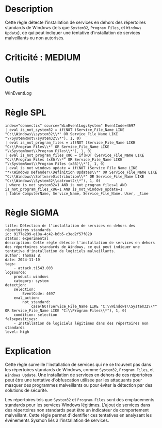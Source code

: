 # Description

Cette règle détecte l'installation de services en dehors des répertoires standards de Windows (tels que `System32`, `Program Files`, et `Windows Update`), ce qui peut indiquer une tentative d'installation de services malveillants ou non autorisés.

# Criticité : **MEDIUM**

# Outils

WinEventLog

# Règle SPL

```
index="connectix" source="WinEventLog:System" EventCode=4697
| eval is_not_system32 = if(NOT (Service_File_Name LIKE "C:\\Windows\\system32\\*" OR Service_File_Name LIKE "\\SystemRoot\\system32\\*"), 1, 0)
| eval is_not_program_files = if(NOT (Service_File_Name LIKE "C:\\Program Files\\*" OR Service_File_Name LIKE "\\SystemRoot\\Program Files\\*"), 1, 0)
| eval is_not_program_files_x86 = if(NOT (Service_File_Name LIKE "C:\\Program Files (x86)\\*" OR Service_File_Name LIKE "\\SystemRoot\\Program Files (x86)\\*"), 1, 0)
| eval is_not_windows_update = if(NOT (Service_File_Name LIKE "*\\Windows Defender\\Definition Updates\\*" OR Service_File_Name LIKE "C:\\Windows\\SoftwareDistribution\\*" OR Service_File_Name LIKE "C:\\Windows\\System32\\catroot2\\*"), 1, 0)
| where is_not_system32=1 AND is_not_program_files=1 AND is_not_program_files_x86=1 AND is_not_windows_update=1
| table ComputerName, Service_Name, Service_File_Name, User, _time
```

# Règle SIGMA

```
title: Détection de l'installation de services en dehors des répertoires standards
id: 9177e299-e18a-4c42-b6b5-c3ed2f57f829
status: experimental
description: Cette règle détecte l'installation de services en dehors des répertoires standards de Windows, ce qui peut indiquer une tentative d'installation de logiciels malveillants.
author: Thomas B.
date: 2024-11-10
tags:
    - attack.t1543.003
logsource:
    product: windows
    category: system
detection:
    selection:
        EventCode: 4697
    eval_action:
        not_standard:
            case(NOT(Service_File_Name LIKE "C:\\Windows\\System32\\*" OR Service_File_Name LIKE "C:\\Program Files\\*"), 1, 0)
    condition: selection
falsepositives:
    - Installation de logiciels légitimes dans des répertoires non standards
level: high
```

# Explication

Cette règle surveille l'installation de services qui ne se trouvent pas dans les répertoires standards de Windows, comme `System32`, `Program Files`, et `Windows Update`. Une installation de services en dehors de ces répertoires peut être une tentative d'obfuscation utilisée par les attaquants pour masquer des programmes malveillants ou pour éviter la détection par des solutions de sécurité.

Les répertoires tels que `System32` et `Program Files` sont des emplacements standards pour les services Windows légitimes. L'ajout de services dans des répertoires non standards peut être un indicateur de comportement malveillant. Cette règle permet d'identifier ces tentatives en analysant les événements Sysmon liés à l'installation de services.

